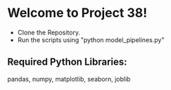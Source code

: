 # Welcome to Project 38!
- Clone the Repository.
- Run the scripts using "python model_pipelines.py"

## Required Python Libraries:
pandas, numpy, matplotlib, seaborn, joblib
